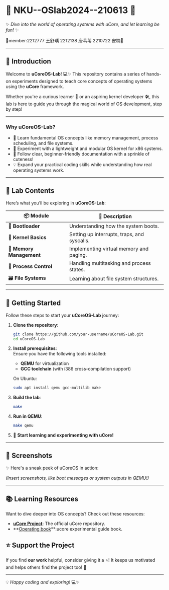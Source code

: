# 🐻 **NKU--OSlab2024--210613** 🎉  
✨ *Dive into the world of operating systems with uCore, and let learning be fun!* ✨  



🎀member:2212777 王舒瑀 2212138 唐苇苇 2210722 安楠🎀

---

## 🌟 **Introduction**

Welcome to **uCoreOS-Lab**! 💻✨ This repository contains a series of hands-on experiments designed to teach core concepts of operating systems using the **uCore** framework.  

Whether you're a curious learner 🐾 or an aspiring kernel developer 🛠️, this lab is here to guide you through the magical world of OS development, step by step!

---

### **Why uCoreOS-Lab?**  

- 🌱 Learn fundamental OS concepts like memory management, process scheduling, and file systems.  
- 🎀 Experiment with a lightweight and modular OS kernel for x86 systems.  
- 🐾 Follow clear, beginner-friendly documentation with a sprinkle of cuteness!  
- 💡 Expand your practical coding skills while understanding how real operating systems work.  

---

## 🌈 **Lab Contents**

Here’s what you’ll be exploring in **uCoreOS-Lab**:  

| 📦 **Module**         | 📝 **Description**                           | 
|------------------------|---------------------------------------------|
| 🚀 **Bootloader**      | Understanding how the system boots.          |
| 🐾 **Kernel Basics**   | Setting up interrupts, traps, and syscalls. | 
| 🌌 **Memory Management** | Implementing virtual memory and paging.      |
| 🎯 **Process Control** | Handling multitasking and process states.    | 
| 🗃️ **File Systems**    | Learning about file system structures.       |  

---

## 🚀 **Getting Started**

Follow these steps to start your **uCoreOS-Lab** journey:  

1. **Clone the repository**:  
   ```bash
   git clone https://github.com/your-username/uCoreOS-Lab.git
   cd uCoreOS-Lab
   ```

2. **Install prerequisites**:  
   Ensure you have the following tools installed:  
   - **QEMU** for virtualization  
   - **GCC toolchain** (with i386 cross-compilation support)  

   On Ubuntu:  
   ```bash
   sudo apt install qemu gcc-multilib make
   ```

3. **Build the lab**:  
   ```bash
   make
   ```

4. **Run in QEMU**:  
   ```bash
   make qemu
   ```

5. 🎉 **Start learning and experimenting with uCore!**

---

## 🐻 **Screenshots**

✨ Here's a sneak peek of uCoreOS in action:  

*(Insert screenshots, like boot messages or system outputs in QEMU!)*  

---

## 📚 **Learning Resources**

Want to dive deeper into OS concepts? Check out these resources:  
- **[uCore Project](https://github.com/oscourse-tsinghua/ucore)**: The official uCore repository.  
- **[Operating book]([https://www.os-book.com/](http://oslab.mobisys.cc/lab2023/_book/index.html))**:ucore experimental guide book.  


## ⭐ **Support the Project**

If you find **our work** helpful, consider giving it a ⭐! It keeps us motivated and helps others find the project too! 🎉  

--- 

💡 *Happy coding and exploring!* 💻✨  
